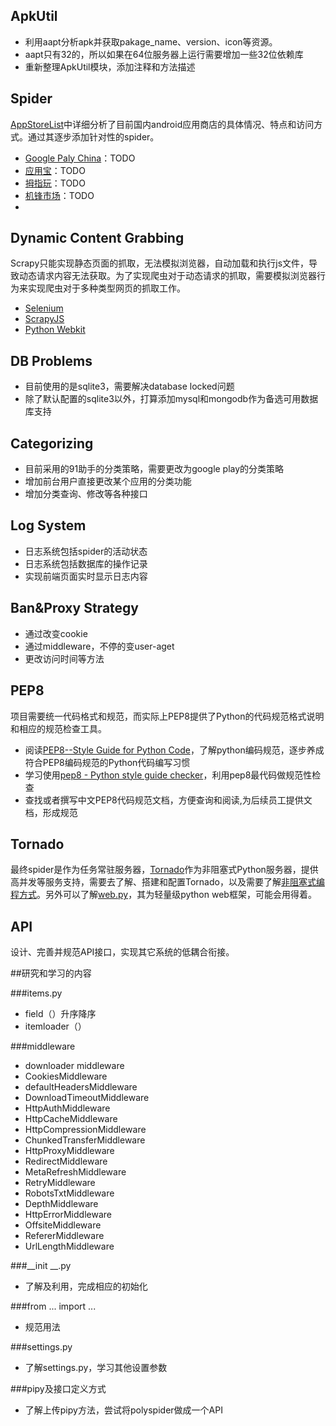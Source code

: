 ## ApkUtil
*	利用aapt分析apk并获取pakage_name、version、icon等资源。
*	aapt只有32的，所以如果在64位服务器上运行需要增加一些32位依赖库
*	重新整理ApkUtil模块，添加注释和方法描述

## Spider
[AppStoreList]中详细分析了目前国内android应用商店的具体情况、特点和访问方式。通过其逐步添加针对性的spider。

*   [Google Paly China]：TODO
*   [应用宝]：TODO
*   [拇指玩]：TODO
*   [机锋市场]：TODO
*   [360手机助手]: TODO

## Dynamic Content Grabbing
Scrapy只能实现静态页面的抓取，无法模拟浏览器，自动加载和执行js文件，导致动态请求内容无法获取。为了实现爬虫对于动态请求的抓取，需要模拟浏览器行为来实现爬虫对于多种类型网页的抓取工作。
* [Selenium]
*	[ScrapyJS]
*	[Python Webkit]

## DB Problems
*	目前使用的是sqlite3，需要解决database locked问题
*	除了默认配置的sqlite3以外，打算添加mysql和mongodb作为备选可用数据库支持

## Categorizing
*	目前采用的91助手的分类策略，需要更改为google play的分类策略
*	增加前台用户直接更改某个应用的分类功能
*	增加分类查询、修改等各种接口

## Log System
*	日志系统包括spider的活动状态
*	日志系统包括数据库的操作记录
*	实现前端页面实时显示日志内容

## Ban&Proxy Strategy
* 	通过改变cookie
* 	通过middleware，不停的变user-aget
* 	更改访问时间等方法

## PEP8
项目需要统一代码格式和规范，而实际上PEP8提供了Python的代码规范格式说明和相应的规范检查工具。

*	阅读[PEP8--Style Guide for Python Code]，了解python编码规范，逐步养成符合PEP8编码规范的Python代码编写习惯
*	学习使用[pep8 - Python style guide checker]，利用pep8最代码做规范性检查
*	查找或者撰写中文PEP8代码规范文档，方便查询和阅读,为后续员工提供文档，形成规范

## Tornado
最终spider是作为任务常驻服务器，[Tornado]作为非阻塞式Python服务器，提供高并发等服务支持，需要去了解、搭建和配置Tornado，以及需要了解[非阻塞式编程方式]。另外可以了解[web.py]，其为轻量级python web框架，可能会用得着。

## API
设计、完善并规范API接口，实现其它系统的低耦合衔接。

##研究和学习的内容

###items.py
*	field（）升序降序
*	itemloader（）

###middleware
*	downloader middleware
*	CookiesMiddleware
*	defaultHeadersMiddleware
*	DownloadTimeoutMiddleware
*	HttpAuthMiddleware
*	HttpCacheMiddleware
*	HttpCompressionMiddleware
*	ChunkedTransferMiddleware
*	HttpProxyMiddleware
*	RedirectMiddleware
*	MetaRefreshMiddleware
*	RetryMiddleware
*	RobotsTxtMiddleware
*	DepthMiddleware
*	HttpErrorMiddleware
*	OffsiteMiddleware
*	RefererMiddleware
*	UrlLengthMiddleware

###__init __.py
* 了解及利用，完成相应的初始化

###from ... import ...
*	规范用法

###settings.py
*	了解settings.py，学习其他设置参数

###pipy及接口定义方式
*	了解上传pipy方法，尝试将polyspider做成一个API

[aapt]:https://code.google.com/p/android-apktool/
[Selenium]:http://www.seleniumhq.org/
[ScrapyJS]:https://github.com/scrapinghub/scrapyjs
[Python Webkit]: http://www.gnu.org/software/pythonwebkit/

[非阻塞式编程方式]:http://cnodejs.org/topic/4f50dd9798766f5a610b808a
[Tornado]:http://www.tornadoweb.org/en/stable/
[AppStoreList]:https://github.com/wh1100717/PolySpider/blob/master/APP_STORE_LIST.md
[web.py]:http://webpy.org/

[小米商店]:http://app.xiaomi.com/
[天翼空间]:http://www.189store.com/soft.html
[移动应用商店]:http://mm.10086.cn/
[沃商店]:http://store.wo.com.cn/
[应用宝]:http://android.myapp.com/
[91助手]:http://apk.91.com/
[百度应用]:http://as.baidu.com/
[机锋市场]:http://apk.gfan.com/
[360手机助手]:http://zhushou.360.cn/
[智汇云应用市场]:http://app.vmall.com/
[木蚂蚁应用市场]:http://www.mumayi.com/
[安卓市场]:http://apk.hiapk.com/
[拇指玩]:http://www.muzhiwan.com/
[Google Paly China]:https://play.google.com/store

[PEP8--Style Guide for Python Code]:http://www.python.org/dev/peps/pep-0008/
[pep8 - Python style guide checker]:https://pypi.python.org/pypi/pep8
